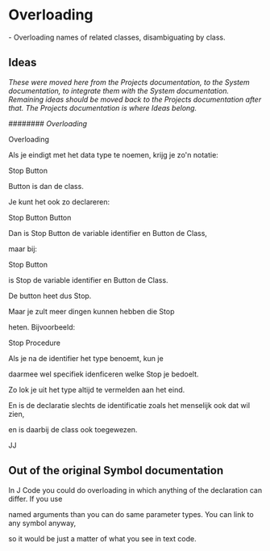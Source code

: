 ﻿Overloading
===========

\- Overloading names of related classes, disambiguating by class.

Ideas
-----

*These were moved here from the Projects documentation, to the System documentation, to integrate them with the System documentation. Remaining ideas should be moved back to the Projects documentation after that. The Projects documentation is where Ideas belong.*

######## *Overloading*

Overloading

Als je eindigt met het data type te noemen, krijg je zo'n notatie:

Stop  Button

Button is dan de class.

Je kunt het ook zo declareren:

Stop Button  Button

Dan is Stop Button de variable identifier en Button de Class,

maar bij:

Stop  Button

is Stop de variable identifier en Button de Class.

De button heet dus Stop.

Maar je zult meer dingen kunnen hebben die Stop

heten. Bijvoorbeeld:

Stop  Procedure

Als je na de identifier het type benoemt, kun je

daarmee wel specifiek idenficeren welke Stop je bedoelt.

Zo lok je uit het type altijd te vermelden aan het eind.

En is de declaratie slechts de identificatie zoals het menselijk ook dat wil zien,

en is daarbij de class ook toegewezen.

JJ

## **Out of the original Symbol documentation**

In J Code you could do overloading in which anything of the declaration can differ. If you use

named arguments than you can do same parameter types. You can link to any symbol anyway,

so it would be just a matter of what you see in text code.

